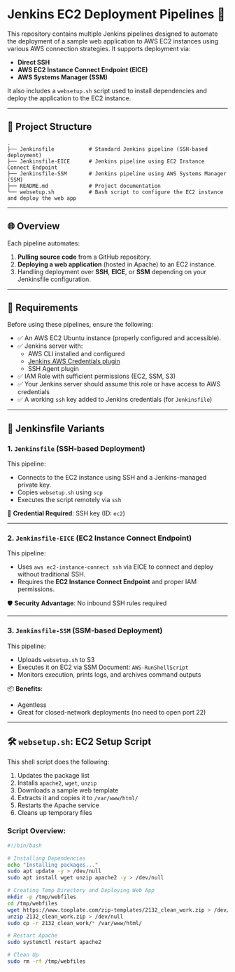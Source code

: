 # Jenkins EC2 Deployment Pipelines 🚀

This repository contains multiple Jenkins pipelines designed to automate the deployment of a sample web application to AWS EC2 instances using various AWS connection strategies. It supports deployment via:

- **Direct SSH**
- **AWS EC2 Instance Connect Endpoint (EICE)**
- **AWS Systems Manager (SSM)**

It also includes a `websetup.sh` script used to install dependencies and deploy the application to the EC2 instance.

---

## 📂 Project Structure

```
.
├── Jenkinsfile           # Standard Jenkins pipeline (SSH-based deployment)
├── Jenkinsfile-EICE      # Jenkins pipeline using EC2 Instance Connect Endpoint
├── Jenkinsfile-SSM       # Jenkins pipeline using AWS Systems Manager (SSM)
├── README.md             # Project documentation
└── websetup.sh           # Bash script to configure the EC2 instance and deploy the web app
```





---

## 🌐 Overview

Each pipeline automates:

1. **Pulling source code** from a GitHub repository.
2. **Deploying a web application** (hosted in Apache) to an EC2 instance.
3. Handling deployment over **SSH**, **EICE**, or **SSM** depending on your Jenkinsfile configuration.

---

## 🔧 Requirements

Before using these pipelines, ensure the following:

- ✅ An AWS EC2 Ubuntu instance (properly configured and accessible).
- ✅ Jenkins server with:
  - AWS CLI installed and configured
  - [Jenkins AWS Credentials plugin](https://plugins.jenkins.io/aws-credentials/)
  - SSH Agent plugin
- ✅ IAM Role with sufficient permissions (EC2, SSM, S3)
- ✅ Your Jenkins server should assume this role or have access to AWS credentials
- ✅ A working `ssh` key added to Jenkins credentials (for `Jenkinsfile`)

---

## 📜 Jenkinsfile Variants

### 1. `Jenkinsfile` (SSH-based Deployment)

This pipeline:
- Connects to the EC2 instance using SSH and a Jenkins-managed private key.
- Copies `websetup.sh` using `scp`
- Executes the script remotely via `ssh`

🔑 **Credential Required**: SSH key (ID: `ec2`)

---

### 2. `Jenkinsfile-EICE` (EC2 Instance Connect Endpoint)

This pipeline:
- Uses `aws ec2-instance-connect ssh` via EICE to connect and deploy without traditional SSH.
- Requires the **EC2 Instance Connect Endpoint** and proper IAM permissions.

🛡️ **Security Advantage**: No inbound SSH rules required

---

### 3. `Jenkinsfile-SSM` (SSM-based Deployment)

This pipeline:
- Uploads `websetup.sh` to S3
- Executes it on EC2 via SSM Document: `AWS-RunShellScript`
- Monitors execution, prints logs, and archives command outputs

📦 **Benefits**:
- Agentless
- Great for closed-network deployments (no need to open port 22)

---

## 🛠 `websetup.sh`: EC2 Setup Script

This shell script does the following:

1. Updates the package list
2. Installs `apache2`, `wget`, `unzip`
3. Downloads a sample web template
4. Extracts it and copies it to `/var/www/html/`
5. Restarts the Apache service
6. Cleans up temporary files

### Script Overview:

```bash
#!/bin/bash

# Installing Dependencies
echo "Installing packages..."
sudo apt update -y > /dev/null
sudo apt install wget unzip apache2 -y > /dev/null

# Creating Temp Directory and Deploying Web App
mkdir -p /tmp/webfiles
cd /tmp/webfiles
wget https://www.tooplate.com/zip-templates/2132_clean_work.zip > /dev/null
unzip 2132_clean_work.zip > /dev/null
sudo cp -r 2132_clean_work/* /var/www/html/

# Restart Apache
sudo systemctl restart apache2

# Clean Up
sudo rm -rf /tmp/webfiles

